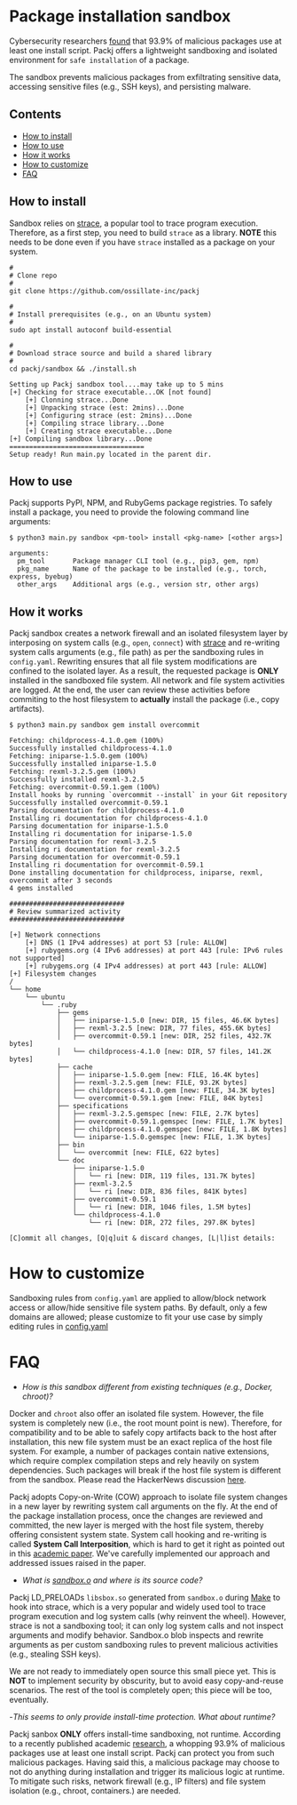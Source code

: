 # Package installation sandbox #

Cybersecurity researchers [found](https://arxiv.org/pdf/2112.10165.pdf) that 93.9% of malicious packages use at least one install script. Packj offers a lightweight sandboxing and isolated environment for `safe installation` of a package. 

The sandbox prevents malicious packages from exfiltrating sensitive data, accessing sensitive files (e.g., SSH keys), and persisting malware.

## Contents ##

* [How to install](#how-to-install)
* [How to use](#how-to-use)
* [How it works](#how-it-works)
* [How to customize](#how-to-customize)
* [FAQ](#faq)

## How to install ##

Sandbox relies on [strace](https://github.com/strace/strace), a popular tool to trace program execution. Therefore, as a first step, you need to build `strace` as a library. **NOTE** this needs to be done even if you have `strace` installed as a package on your system.

```
#
# Clone repo
#
git clone https://github.com/ossillate-inc/packj

#
# Install prerequisites (e.g., on an Ubuntu system)
#
sudo apt install autoconf build-essential

#
# Download strace source and build a shared library
#
cd packj/sandbox && ./install.sh

Setting up Packj sandbox tool....may take up to 5 mins
[+] Checking for strace executable...OK [not found]
	[+] Clonning strace...Done
	[+] Unpacking strace (est: 2mins)...Done
	[+] Configuring strace (est: 2mins)...Done
	[+] Compiling strace library...Done
	[+] Creating strace executable...Done
[+] Compiling sandbox library...Done
==================================
Setup ready! Run main.py located in the parent dir.
```

## How to use ##

Packj supports PyPI, NPM, and RubyGems package registries. To safely install a package, you need to provide the folowing command line arguments:

```
$ python3 main.py sandbox <pm-tool> install <pkg-name> [<other args>]

arguments:
  pm_tool       Package manager CLI tool (e.g., pip3, gem, npm)
  pkg_name      Name of the package to be installed (e.g., torch, express, byebug)
  other_args    Additional args (e.g., version str, other args)
```

## How it works ##

Packj sandbox creates a network firewall and an isolated filesystem layer by interposing on system calls (e.g., `open`, `connect`) with [strace](https://github.com/strace/strace) and re-writing system calls arguments (e.g., file path) as per the sandboxing rules in `config.yaml`. Rewriting ensures that all file system modifications are confined to the isolated layer. As a result, the requested package is **ONLY** installed in the sandboxed file system. All network and file system activities are logged. At the end, the user can review these activities before commiting to the host filesystem to **actually** install the package (i.e., copy artifacts).

```
$ python3 main.py sandbox gem install overcommit

Fetching: childprocess-4.1.0.gem (100%)
Successfully installed childprocess-4.1.0
Fetching: iniparse-1.5.0.gem (100%)
Successfully installed iniparse-1.5.0
Fetching: rexml-3.2.5.gem (100%)
Successfully installed rexml-3.2.5
Fetching: overcommit-0.59.1.gem (100%)
Install hooks by running `overcommit --install` in your Git repository
Successfully installed overcommit-0.59.1
Parsing documentation for childprocess-4.1.0
Installing ri documentation for childprocess-4.1.0
Parsing documentation for iniparse-1.5.0
Installing ri documentation for iniparse-1.5.0
Parsing documentation for rexml-3.2.5
Installing ri documentation for rexml-3.2.5
Parsing documentation for overcommit-0.59.1
Installing ri documentation for overcommit-0.59.1
Done installing documentation for childprocess, iniparse, rexml, overcommit after 3 seconds
4 gems installed

#############################
# Review summarized activity
#############################

[+] Network connections
	[+] DNS (1 IPv4 addresses) at port 53 [rule: ALLOW]
	[+] rubygems.org (4 IPv6 addresses) at port 443 [rule: IPv6 rules not supported]
	[+] rubygems.org (4 IPv4 addresses) at port 443 [rule: ALLOW]
[+] Filesystem changes
/
└── home
    └── ubuntu
        └── .ruby
            ├── gems
            │   ├── iniparse-1.5.0 [new: DIR, 15 files, 46.6K bytes]
            │   ├── rexml-3.2.5 [new: DIR, 77 files, 455.6K bytes]
            │   ├── overcommit-0.59.1 [new: DIR, 252 files, 432.7K bytes]
            │   └── childprocess-4.1.0 [new: DIR, 57 files, 141.2K bytes]
            ├── cache
            │   ├── iniparse-1.5.0.gem [new: FILE, 16.4K bytes]
            │   ├── rexml-3.2.5.gem [new: FILE, 93.2K bytes]
            │   ├── childprocess-4.1.0.gem [new: FILE, 34.3K bytes]
            │   └── overcommit-0.59.1.gem [new: FILE, 84K bytes]
            ├── specifications
            │   ├── rexml-3.2.5.gemspec [new: FILE, 2.7K bytes]
            │   ├── overcommit-0.59.1.gemspec [new: FILE, 1.7K bytes]
            │   ├── childprocess-4.1.0.gemspec [new: FILE, 1.8K bytes]
            │   └── iniparse-1.5.0.gemspec [new: FILE, 1.3K bytes]
            ├── bin
            │   └── overcommit [new: FILE, 622 bytes]
            └── doc
                ├── iniparse-1.5.0
                │   └── ri [new: DIR, 119 files, 131.7K bytes]
                ├── rexml-3.2.5
                │   └── ri [new: DIR, 836 files, 841K bytes]
                ├── overcommit-0.59.1
                │   └── ri [new: DIR, 1046 files, 1.5M bytes]
                └── childprocess-4.1.0
                    └── ri [new: DIR, 272 files, 297.8K bytes]

[C]ommit all changes, [Q|q]uit & discard changes, [L|l]ist details:
```

# How to customize #

Sandboxing rules from `config.yaml` are applied to allow/block network access or allow/hide sensitive file system paths. By default, only a few domains are allowed; please customize to fit your use case by simply editing rules in [config.yaml](https://github.com/ossillate-inc/packj/blob/main/config.yaml)

# FAQ #

- _How is this sandbox different from existing techniques (e.g., Docker, chroot)?_

Docker and `chroot` also offer an isolated file system. However, the file system is completely new (i.e., the root mount point is new). Therefore, for compatibility and to be able to safely copy artifacts back to the host after installation, this new file system must be an exact replica of the host file system. For example, a number of packages contain native extensions, which require complex compilation steps and rely heavily on system dependencies. Such packages will break if the host file system is different from the sandbox. Please read the HackerNews discussion [here](https://news.ycombinator.com/item?id=32440129).

Packj adopts Copy-on-Write (COW) approach to isolate file system changes in a new layer by rewriting system call arguments on the fly. At the end of the package installation process, once the changes are reviewed and committed, the new layer is merged with the host file system, thereby offering consistent system state. System call hooking and re-writing is called **System Call Interposition**, which is hard to get it right as pointed out in this [academic paper](https://cs155.stanford.edu/papers/traps.pdf). We've carefully implemented our approach and addressed issues raised in the paper.

- _What is [sandbox.o](https://github.com/ossillate-inc/packj/blob/main/sandbox/sandbox.o) and where is its source code?_

Packj LD_PRELOADs `libsbox.so` generated from `sandbox.o` during [Make](https://github.com/ossillate-inc/packj/blob/main/sandbox/Makefile) to hook into strace, which is a very popular and widely used tool to trace program execution and log system calls (why reinvent the wheel). However, strace is not a sandboxing tool; it can only log system calls and not inspect arguments and modify behavior. Sandbox.o blob inspects and rewrite arguments as per custom sandboxing rules to prevent malicious activities (e.g., stealing SSH keys).

We are not ready to immediately open source this small piece yet. This is **NOT** to implement security by obscurity, but to avoid easy copy-and-reuse scenarios. The rest of the tool is completely open; this piece will be too, eventually.

-_This seems to only provide install-time protection. What about runtime?_

Packj sanbox **ONLY** offers install-time sandboxing, not runtime. According to a recently published academic [research](https://arxiv.org/pdf/2112.10165.pdf), a whopping 93.9% of malicious packages use at least one install script. Packj can protect you from such malicious packages. Having said this, a malicious package may choose to not do anything during installation and trigger its malicious logic at runtime. To mitigate such risks, network firewall (e.g., IP filters) and file system isolation (e.g., chroot, containers.) are needed.
